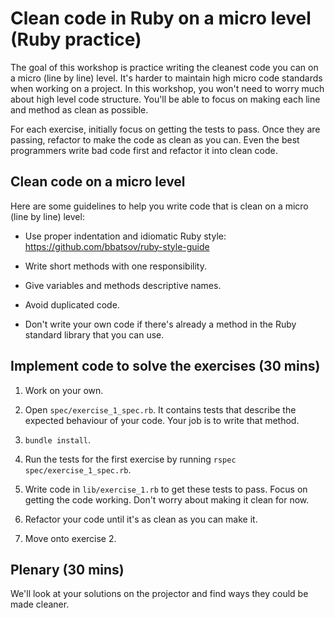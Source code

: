 # Clean code in Ruby on a micro level (Ruby practice)

The goal of this workshop is practice writing the cleanest code you can on a micro (line by line) level.  It's harder to maintain high micro code standards when working on a project.  In this workshop, you won't need to worry much about high level code structure.  You'll be able to focus on making each line and method as clean as possible.

For each exercise, initially focus on getting the tests to pass.  Once they are passing, refactor to make the code as clean as you can.  Even the best programmers write bad code first and refactor it into clean code.

## Clean code on a micro level

Here are some guidelines to help you write code that is clean on a micro (line by line) level:

* Use proper indentation and idiomatic Ruby style: https://github.com/bbatsov/ruby-style-guide

* Write short methods with one responsibility.

* Give variables and methods descriptive names.

* Avoid duplicated code.

* Don't write your own code if there's already a method in the Ruby standard library that you can use.

## Implement code to solve the exercises (30 mins)

1. Work on your own.

2. Open `spec/exercise_1_spec.rb`.  It contains tests that describe the expected behaviour of your code.  Your job is to write that method.

3. `bundle install`.

4. Run the tests for the first exercise by running `rspec spec/exercise_1_spec.rb`.

5. Write code in `lib/exercise_1.rb` to get these tests to pass.  Focus on getting the code working.  Don't worry about making it clean for now.

6. Refactor your code until it's as clean as you can make it.

7. Move onto exercise 2.

## Plenary (30 mins)

We'll look at your solutions on the projector and find ways they could be made cleaner.
